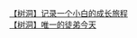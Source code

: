 [【树洞】记录一个小白的成长旅程](http://tieba.baidu.com/p/3602945568?see_lz=1&pn=)   
[【树洞】唯一的徒弟今天](http://tieba.baidu.com/p/3603575548?see_lz=1&pn=)   
